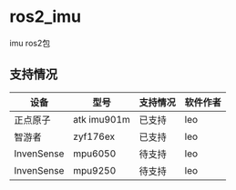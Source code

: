 # ros2_imu
imu ros2包

## 支持情况
| 设备    | 型号    | 支持情况 | 软件作者 |
|---------|---------|----------|------|
| 正点原子| atk imu901m | 已支持   | leo   |
| 智游者  | zyf176ex | 已支持   | leo   |
| InvenSense | mpu6050 | 待支持   | leo   |
| InvenSense  | mpu9250 | 待支持   | leo   |
